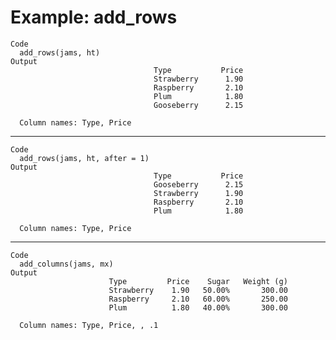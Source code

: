 # Example: add_rows

    Code
      add_rows(jams, ht)
    Output
                                    Type           Price  
                                    Strawberry      1.90  
                                    Raspberry       2.10  
                                    Plum            1.80  
                                    Gooseberry      2.15  
      
      Column names: Type, Price

---

    Code
      add_rows(jams, ht, after = 1)
    Output
                                    Type           Price  
                                    Gooseberry      2.15  
                                    Strawberry      1.90  
                                    Raspberry       2.10  
                                    Plum            1.80  
      
      Column names: Type, Price

---

    Code
      add_columns(jams, mx)
    Output
                          Type         Price    Sugar   Weight (g)  
                          Strawberry    1.90   50.00%       300.00  
                          Raspberry     2.10   60.00%       250.00  
                          Plum          1.80   40.00%       300.00  
      
      Column names: Type, Price, , .1


